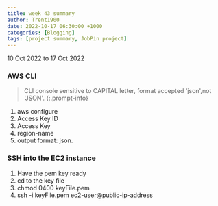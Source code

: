 ```yaml
---
title: week 43 summary
author: Trent1900
date: 2022-10-17 06:30:00 +1000
categories: [Blogging]
tags: [project summary, JobPin project]
---
```


10 Oct 2022 to 17 Oct 2022

### AWS CLI

> CLI console sensitive to CAPITAL letter, format accepted 'json',not 'JSON'. <!-- prettier-ignore -->
{:.prompt-info}

1. aws configure
2. Access Key ID
3. Access Key
4. region-name
5. output format: json.

### SSH into the EC2 instance

1. Have the pem key ready
2. cd to the key file
3. chmod 0400 keyFile.pem
4. ssh -i keyFile.pem ec2-user@public-ip-address
